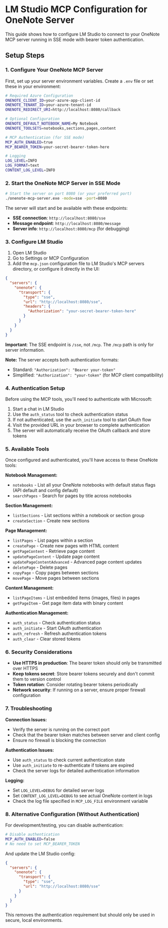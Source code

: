 # LM Studio MCP Configuration for OneNote Server

This guide shows how to configure LM Studio to connect to your OneNote MCP server running in SSE mode with bearer token authentication.

## Setup Steps

### 1. Configure Your OneNote MCP Server

First, set up your server environment variables. Create a `.env` file or set these in your environment:

```bash
# Required Azure Configuration
ONENOTE_CLIENT_ID=your-azure-app-client-id
ONENOTE_TENANT_ID=your-azure-tenant-id
ONENOTE_REDIRECT_URI=http://localhost:8080/callback

# Optional Configuration
ONENOTE_DEFAULT_NOTEBOOK_NAME=My Notebook
ONENOTE_TOOLSETS=notebooks,sections,pages,content

# MCP Authentication (for SSE mode)
MCP_AUTH_ENABLED=true
MCP_BEARER_TOKEN=your-secret-bearer-token-here

# Logging
LOG_LEVEL=INFO
LOG_FORMAT=text
CONTENT_LOG_LEVEL=INFO
```

### 2. Start the OneNote MCP Server in SSE Mode

```bash
# Start the server on port 8080 (or your preferred port)
./onenote-mcp-server.exe -mode=sse -port=8080
```

The server will start and be available with these endpoints:
- **SSE connection**: `http://localhost:8080/sse`
- **Message endpoint**: `http://localhost:8080/message`
- **Server info**: `http://localhost:8080/mcp` (for debugging)

### 3. Configure LM Studio

1. Open LM Studio
2. Go to Settings or MCP Configuration
3. Add the `mcp.json` configuration file to LM Studio's MCP servers directory, or configure it directly in the UI:

```json
{
  "servers": {
    "onenote": {
      "transport": {
        "type": "sse",
        "url": "http://localhost:8080/sse",
        "headers": {
          "Authorization": "your-secret-bearer-token-here"
        }
      }
    }
  }
}
```

**Important**: The SSE endpoint is `/sse`, not `/mcp`. The `/mcp` path is only for server information.

**Note:** The server accepts both authentication formats:
- Standard: `"Authorization": "Bearer your-token"`
- Simplified: `"Authorization": "your-token"` (for MCP client compatibility)

### 4. Authentication Setup

Before using the MCP tools, you'll need to authenticate with Microsoft:

1. Start a chat in LM Studio
2. Use the `auth_status` tool to check authentication status
3. If not authenticated, use the `auth_initiate` tool to start OAuth flow
4. Visit the provided URL in your browser to complete authentication
5. The server will automatically receive the OAuth callback and store tokens

### 5. Available Tools

Once configured and authenticated, you'll have access to these OneNote tools:

**Notebook Management:**
- `notebooks` - List all your OneNote notebooks with default status flags (API default and config default)
- `searchPages` - Search for pages by title across notebooks

**Section Management:**
- `listSections` - List sections within a notebook or section group
- `createSection` - Create new sections

**Page Management:**
- `listPages` - List pages within a section
- `createPage` - Create new pages with HTML content
- `getPageContent` - Retrieve page content
- `updatePageContent` - Update page content
- `updatePageContentAdvanced` - Advanced page content updates
- `deletePage` - Delete pages
- `copyPage` - Copy pages between sections
- `movePage` - Move pages between sections

**Content Management:**
- `listPageItems` - List embedded items (images, files) in pages
- `getPageItem` - Get page item data with binary content

**Authentication Management:**
- `auth_status` - Check authentication status
- `auth_initiate` - Start OAuth authentication
- `auth_refresh` - Refresh authentication tokens
- `auth_clear` - Clear stored tokens

### 6. Security Considerations

- **Use HTTPS in production**: The bearer token should only be transmitted over HTTPS
- **Keep tokens secret**: Store bearer tokens securely and don't commit them to version control
- **Token rotation**: Consider rotating bearer tokens periodically
- **Network security**: If running on a server, ensure proper firewall configuration

### 7. Troubleshooting

**Connection Issues:**
- Verify the server is running on the correct port
- Check that the bearer token matches between server and client config
- Ensure no firewall is blocking the connection

**Authentication Issues:**
- Use `auth_status` to check current authentication state
- Use `auth_initiate` to re-authenticate if tokens are expired
- Check the server logs for detailed authentication information

**Logging:**
- Set `LOG_LEVEL=DEBUG` for detailed server logs
- Set `CONTENT_LOG_LEVEL=DEBUG` to see actual OneNote content in logs
- Check the log file specified in `MCP_LOG_FILE` environment variable

### 8. Alternative Configuration (Without Authentication)

For development/testing, you can disable authentication:

```bash
# Disable authentication
MCP_AUTH_ENABLED=false
# No need to set MCP_BEARER_TOKEN
```

And update the LM Studio config:

```json
{
  "servers": {
    "onenote": {
      "transport": {
        "type": "sse",
        "url": "http://localhost:8080/sse"
      }
    }
  }
}
```

This removes the authentication requirement but should only be used in secure, local environments.